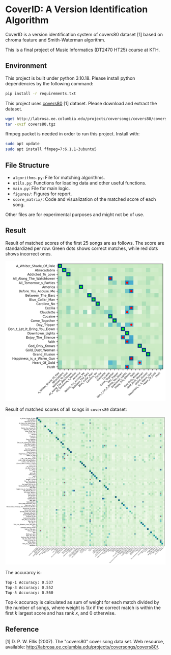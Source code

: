 # CoverID: A Version Identification Algorithm

CoverID is a version identification system of covers80 dataset [1] based on chroma feature and Smith-Waterman algorithm.

This is a final project of Music Informatics (DT2470 HT25) course at KTH.

## Environment

This project is built under python 3.10.18.
Please install python dependencies by the following command:

```bash
pip install -r requirements.txt
```

This project uses [covers80](http://labrosa.ee.columbia.edu/projects/coversongs/covers80/) [1] dataset. Please download and extract the dataset.

```bash
wget http://labrosa.ee.columbia.edu/projects/coversongs/covers80/covers80.tgz
tar -xvzf covers80.tgz
```

ffmpeg packet is needed in order to run this project. Install with:

```bash
sudo apt update
sudo apt install ffmpeg=7:6.1.1-3ubuntu5
```

## File Structure

- `algorithms.py`: File for matching algorithms.
- `utils.py`: Functions for loading data and other useful functions.
- `main.py`: File for main logic.
- `figures/`: Figures for report.
- `score_matrix/`: Code and visualization of the matched score of each song.

Other files are for experimental purposes and might not be of use.

## Result

Result of matched scores of the first 25 songs are as follows.
The score are standardized per row.
Green dots shows correct matches, while red dots shows incorrect ones.

![Score matrix for first 25 songs](/score_matrix/score_matrix_25.png)

Result of matched scores of all songs in `covers80` dataset:

![Score matrix for all songs](/score_matrix/score_matrix_80.png)

The accurarcy is:

```
Top-1 Accuracy: 0.537
Top-3 Accuracy: 0.552
Top-5 Accuracy: 0.560
```

Top-k accuracy is calculated as sum of weight for each match divided by the number of songs,
where weight is $1/x$ if the correct match is within the first $k$ largest score and has rank $x$,
and 0 otherwise.


## Reference

[1] D. P. W. Ellis (2007). The "covers80" cover song data set.
    Web resource, available: http://labrosa.ee.columbia.edu/projects/coversongs/covers80/. 
